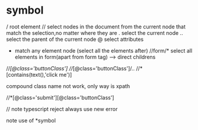 # symbol
/ root element
// select nodes in the document from the current node that match the selection,no matter where they are
. select the current node
.. select the parent of the current node
@ select attributes
* match any element node (select all the elements after)
//form/* select all elements in form(apart from form tag) --> direct childrens

//*[@class='buttonClass']
//*[@class='buttonClass']/..
//*[contains(text(),'click me')]

compound class name not work, only way is xpath

//*[@class='submit'][@class='buttonClass']

//
note typescript reject always use new error

note use of *symbol







